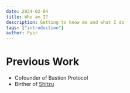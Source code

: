 ```yaml
---
date: 2024-02-04
title: Who am I?
description: Getting to know me and what I do
tags: ["introduction"]
author: Pysr
---
```


# Previous Work

- Cofounder of Bastion Protocol
- Birther of [Shitzu](https://shitzuapes.xyz)
